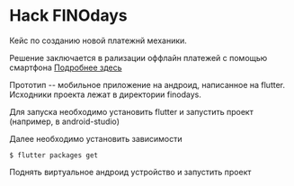 # Hack FINOdays

Кейс по созданию новой платежнй механики. 

Решение заключается в рализации оффлайн платежей с помощью смартфона
[Подробнее здесь](https://drive.google.com/drive/folders/10HaN8ZTmyN-7GdKznlamsjq87eqvpBlr?usp=share_link)

Прототип -- мобильное приложение на андроид, написанное на flutter. 
Исходники проекта лежат в директории finodays.

Для запуска необходимо установить flutter и запустить проект (например, 
в android-studio)

Далее необходимо установить зависимости

    $ flutter packages get

Поднять виртуальное андроид устройство и запустить проект
